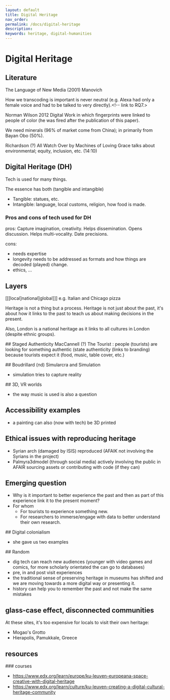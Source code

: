 ```yaml
---
layout: default
title: Digital Heritage
nav_order: 
permalink: /docs/digital-heritage
description: 
keywords: heritage, digital-humanities
---
```


# Digital Heritage

## Literature
The Language of New Media (2001) Manovich <!-- to sum-->

How we transcoding is important is never neutral (e.g. Alexa had only a female voice and had to be talked to very directly).<!-- link to RQ7.> 

Norman Wilson 2012 Digital Work in which fingerprints were linked to people of color (he was fired after the publication of this paper). <!-- maybe link to RQ9 to highlight a problem -->

We need minerals (96% of market come from China); in primarily from Bayan Obo (50%). <!-- maybe link to RQ9 to highlight a problem -->

Richardson (?) All Watch Over by Machines of Loving Grace talks about environmental; equity, inclusion, etc. (14:10) <!-- check -->

## Digital Heritage (DH)
Tech is used for many things. 

The essence has both (tangible and intangible)

- Tangible: statues, etc.  
- Intangible: language, local customs, religion, how food is made.

### Pros and cons of tech used for DH
pros: <!-- linked to RQ6 as DH (which uses AI) is used for education -->
Capture imagination, creativity. 
Helps dissemination. 
Opens discussion.
Helps multi-vocality. 
Date precisions. 

cons: 
- needs expertise
- longevity needs to be addressed as formats and how things are decoded (played) change. 
- ethics, ...

## Layers
[[[local]national]global]]] e.g. Italian and Chicago pizza <!-- link to RQ1 (identity), to RQ2 (different layers of social networks (discuss local things, discuss national things, discuss ...) also to RQ9 maybe as identity is perhaps linked to human rights and justice -->

Heritage is not a thing but a process. Heritage is not just about the past, it's about how it links to the past to teach us about making decisions in the present. <!-- RQ9 -->

Also, London is a national heritage as it links to all cultures in London (despite ethnic groups).

## Staged Authenticity
MacCannell (?) The Tourist : people (tourists) are looking for something authentic (state authenticity (links to branding) because tourists expect it (food, music, table cover, etc.) <!-- RQ1 because maybe social media reinforces stereotypes (identities in a specific culture). Are we force to behave in certain ways (represent our selves, to be validated (paid attention to). Why is others' paying attention to us so important? Is it survival e.g. in case of the restaurants or on the other end greed? -->

## Boudrillard (nd) Simularcra and Simulation
- simulation tries to capture reality

## 3D, VR worlds
- the way music is used is also a question

## Accessibility examples
- a painting can also (now with tech) be 3D printed <!-- could be a new linked to a new research question exploring the connection between the digital world (tech) and accessibility --> 

## Ethical issues with reproducing heritage
- Syrian arch (damaged by ISIS) reproduced (AFAIK not involving the Syrians in the project) <!-- vaguely linked to RQ3 (democracy - as they didn't ask the Syrians), could be an example for RQ9-->
- Palmyra3dmodel (through social media) actively involving the public in AFAIR sourcing assets or contributing with code (if they can) <!-- RQ1, RQ2, RQ5 -->

## Emerging question
- Why is it important to better experience the past and then as part of this experience link it to the present moment? 
- For whom
  - For tourists to experience something new. 
  - For researchers to immerse/engage with data to better understand their own research. 

## Digital colonialism
- she gave us two examples

## Random
- dig tech can reach new audiences (younger with video games and comics, for more scholarly orientated the can go to databases)
- pre, in and post visit experiences
- the traditional sense of preserving heritage in museums has shifted and we are moving towards a more digital way or presenting it. <!--PF-->
- history can help you to remember the past and not make the same mistakes

## glass-case effect, disconnected communities
At these sites, it's too expensive for locals to visit their own heritage: 
- Mogao's Grotto
- Hierapolis, Pamukkale, Greece 


## resources
### courses
- https://www.edx.org/learn/europe/ku-leuven-europeana-space-creative-with-digital-heritage
- https://www.edx.org/learn/culture/ku-leuven-creating-a-digital-cultural-heritage-community